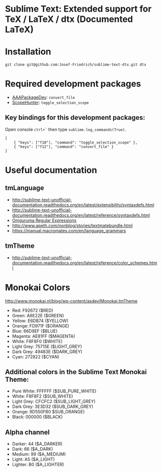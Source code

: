 # Sublime Text: Extended support for TeX / LaTeX / dtx (Documented LaTeX)

# Installation

    git clone git@github.com:Josef-Friedrich/sublime-text-dtx.git dtx

# Required development packages

* [AAAPackageDev](https://github.com/SublimeText/AAAPackageDev): `convert_file`
* [ScopeHunter](https://github.com/facelessuser/ScopeHunter): `toggle_selection_scope`

## Key bindings for this development packages:

Open console `` ctrl+` `` then type `sublime.log_commands(True)`.

    [
        { "keys": ["f10"], "command": "toggle_selection_scope" },
        { "keys": ["f12"], "command": "convert_file" }
    ]

# Useful documentation

## tmLanguage

* http://sublime-text-unofficial-documentation.readthedocs.org/en/latest/extensibility/syntaxdefs.html
* http://sublime-text-unofficial-documentation.readthedocs.org/en/latest/reference/syntaxdefs.html
* [Oniguruma Regular Expressions](https://raw.githubusercontent.com/kkos/oniguruma/master/doc/RE)
* http://www.apeth.com/nonblog/stories/textmatebundle.html
* https://manual.macromates.com/en/language_grammars

## tmTheme

* http://sublime-text-unofficial-documentation.readthedocs.org/en/latest/reference/color_schemes.html

# Monokai Colors 

http://www.monokai.nl/blog/wp-content/asdev/Monokai.tmTheme

* Red: F92672 ($RED)
* Green: A6E22E ($GREEN)
* Yellow: E6DB74 ($YELLOW)
* Orange: FD971F ($ORANGE)
* Blue: 66D9EF ($BLUE)
* Magenta: AE81FF ($MAGENTA)
* White: F8F8F0 ($WHITE)
* Light Grey: 75715E ($LIGHT_GREY)
* Dark Grey: 49483E ($DARK_GREY)
* Cyan: 272822 ($CYAN)

## Additional colors in the Sublime Text Monokai Theme:

* Pure White: FFFFFF ($SUB_PURE_WHITE)
* White: F8F8F2 ($SUB_WHITE)
* Light Grey: CFCFC2 ($SUB_LIGHT_GREY)
* Dark Grey: 3E3D32  ($SUB_DARK_GREY)
* Orange:  9D550FB0 $SUB_ORANGE)
* Black: 000000 ($BLACK)

## Alpha channel

* Darker: 44 ($A_DARKER)
* Dark: 66 ($A_DARK)
* Medium: 99 ($A_MEDIUM)
* Light: A5 ($A_LIGHT)
* Lighter: B0 ($A_LIGHTER)





